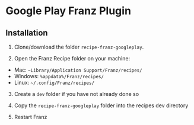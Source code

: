 # Google Play Franz Plugin

## Installation

1. Clone/download the folder `recipe-franz-googleplay`.

2. Open the Franz Recipe folder on your machine:
  * Mac: `~Library/Application Support/Franz/recipes/`
  * Windows: `%appdata%/Franz/recipes/`
  * Linux: `~/.config/Franz/recipes/`

3. Create a `dev` folder if you have not already done so

3. Copy the `recipe-franz-googleplay` folder into the recipes dev directory

4. Restart Franz
